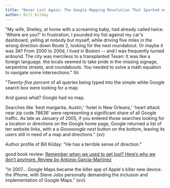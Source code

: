 ```yaml
---
title: "Never Lost Again: The Google Mapping Revolution That Sparked new Industries and Augmented Our Reality"
author: Bill Kilday
---
```


"My wife, Shelley, at home with a screaming baby, had already called twice. 'Where are you?' In frustration, I pounded my fist against my car's dashboard, yelling at nobody but myself, while driving five miles in the wrong direction down Route 2, looking for the next roundabout. Or maybe it was 3A? From 2000 to 200d, I lived in Boston -- and I was frequently turned ardound. The city was merciless to a transplanted Texan: It was like a foreign language. the locals seemed to take pride in the missing signage, serpentine streets, and roundabouts. You needed to solve a math equation to navigate some intersections." Xii

"*Twenty-five percent* of all queries being typed into the simple white Google search box were looking for a map.

And guess what? Google had no map.

Searches like 'best margarita, Austin,' 'hotel in New Orleans,' 'heart attack near zip code 78636' were representing a significant share of all Google traffic. As late as January of 2005, if you entered those searches looking for a location or directions on the Google home page, Google returned a list of ten website links, with a a *Goooooogle next* button on the bottom, leaving its users still in need of a map and directions." (xv)

Author profile of Bill Kilday: "He has a terrible sense of direction."

good book review: [Remember when we used to get lost? Here’s why we don’t anymore.
Review by Antonio Garcia-Martinez][1]


"In 2007... Google Maps became the killer app of Apple's killer new device: the iPhone, with Steve Jobs personally demanding the inclusion and implementation of Google Maps." (xvi)

[1]: https://www.washingtonpost.com/outlook/remember-when-we-used-to-get-lost-heres-why-we-dont-anymore/2018/07/12/1a509e16-52fe-11e8-9c91-7dab596e8252_story.html